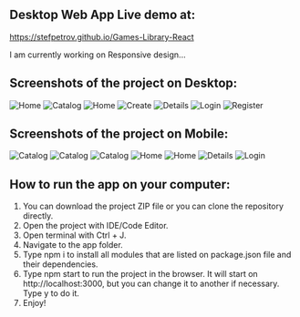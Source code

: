 ##  Desktop Web App Live demo at:

https://stefpetrov.github.io/Games-Library-React

I am currently working on Responsive design...


## Screenshots of the project on Desktop:

![Home](public/screenshots/Home.jpg)
![Catalog](public/screenshots/Catalog.jpg)
![Home](public/screenshots/Home-2.jpg)
![Create](public/screenshots/Create%20Game.jpg)
![Details](public/screenshots/Game%20details.jpg)
![Login](public/screenshots/Login%20Page.jpg)
![Register](public/screenshots/Register%20Page.jpg)

## Screenshots of the project on Mobile:

![Catalog](public/screenshots/catalog-mobile.jpg)
![Catalog](public/screenshots/catalog-mobile2.jpg)
![Catalog](public/screenshots/catalog-mobile3.jpg)
![Home](public/screenshots/home-mobile.jpg)
![Home](public/screenshots/home2-mobile.jpg)
![Details](public/screenshots/details-mobile.jpg)
![Login](public/screenshots/login-mobile.jpg)




## How to run the app on your computer:


1. You can download the project ZIP file or you can clone the repository directly.   
2. Open the project with IDE/Code Editor.   
3. Open terminal with Ctrl + J.   
4. Navigate to the app folder.    
5. Type npm i to install all modules that are listed on package.json file and their dependencies.   
6. Type npm start to run the project in the browser. It will start on http://localhost:3000, but you can change it to another if necessary. Type y to do     it.    
7. Enjoy!



